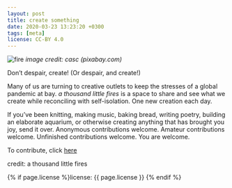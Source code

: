 ```yaml
---
layout: post
title: create something
date: 2020-03-23 13:23:20 +0300
tags: [meta]
license: CC-BY 4.0
---
```


![fire]({{site.baseurl}}/assets/img/campfire.jpg)
*image credit: casc (pixabay.com)*

Don’t despair, create! (Or despair, and create!)

Many of us are turning to creative outlets to keep the stresses of a global pandemic at bay. *a thousand little fires* is a space to share and see what we create while reconciling with self-isolation. One new creation each day.

If you’ve been knitting, making music, baking bread, writing poetry, building an elaborate aquarium, or otherwise creating anything that has brought you joy, send it over. Anonymous contributions welcome. Amateur contributions welcome. Unfinished contributions welcome. You are welcome.

To contribute, click [here](https://littlefires.github.io/contribute/)

credit: a thousand little fires

{% if page.license %}license: {{ page.license }} {% endif %}
